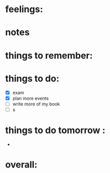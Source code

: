 # feelings:

# notes

# things to remember:

# things to do:
- [x] exam
- [x] plan more events
- [ ] write more of my book
- [ ] s
# things to do tomorrow :
- 
# overall:

